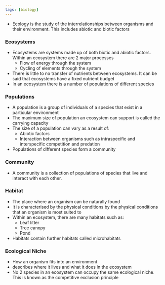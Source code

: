 ```yaml
---
tags: [biology]
---
```

- Ecology is the study of the interrelationships between organisms and their environment. This includes abiotic and biotic factors

### Ecosystems
- Ecosystems are systems made up of both biotic and abiotic factors. Within an ecosystem there are 2 major processes
    - Flow of energy through the system
    - Cycling of elements through the system
- There is little to no transfer of nutrients between ecosystems. It can be said that ecosystems have a fixed nutrient budget
- In an ecosystem there is a number of populations of different species

### Populations
- A population is a group of individuals of a species that exist in a particular environment
- The maximum size of population an ecosystem can support is called the carrying capacity
- The size of a population can vary as a result of:
    - Abiotic factors
    - Interaction between organisms such as intraspecific and interspecific competition and predation
- Populations of different species form a community

### Community
- A community is a collection of populations of species that live and interact with each other.

### Habitat
- The place where an organism can be naturally found
- It is characterised by the physical conditions by the physical conditions that an organism is most suited to
- Within an ecosystem, there are many habitats such as:
    - Leaf litter
    - Tree canopy
    - Pond
- Habitats contain further habitats called microhabitats

### Ecological Niche
- How an organism fits into an environment
- describes where it lives and what it does in the ecosystem
- No 2 species in an ecosystem can occupy the same ecological niche. This is known as the competitive exclusion principle
